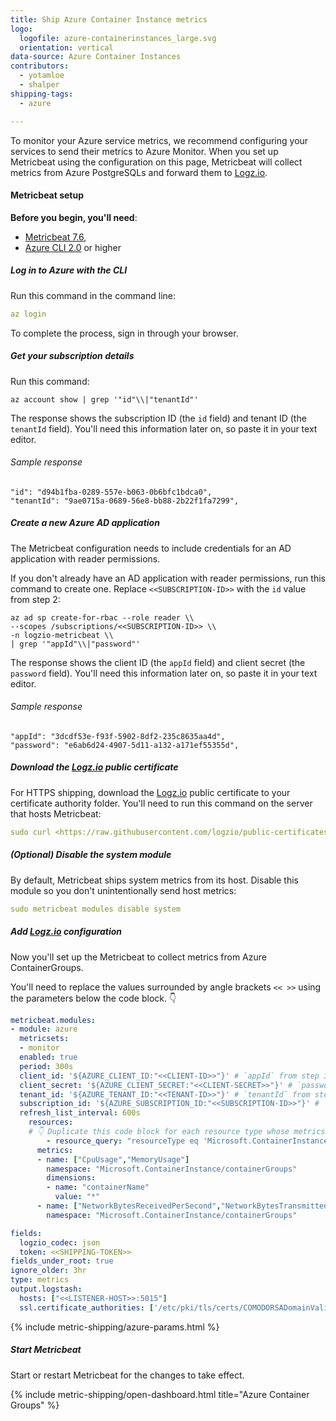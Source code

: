 ```yaml
---
title: Ship Azure Container Instance metrics
logo:
  logofile: azure-containerinstances_large.svg
  orientation: vertical
data-source: Azure Container Instances
contributors:
  - yotamloe
  - shalper
shipping-tags:
  - azure

---
```


To monitor your Azure service metrics,
we recommend configuring your services
to send their metrics to Azure Monitor.
When you set up Metricbeat using the configuration on this page,
Metricbeat will collect metrics from Azure PostgreSQLs
and forward them to [Logz.io](http://logz.io/).

#### Metricbeat setup

**Before you begin, you'll need**:

* [Metricbeat 7.6](https://www.elastic.co/guide/en/beats/metricbeat/7.6/metricbeat-installation.html),
* [Azure CLI 2.0](https://docs.microsoft.com/en-us/cli/azure/install-azure-cli?view=azure-cli-latest) or higher

<div class="tasklist">

##### Log in to Azure with the CLI

Run this command in the command line:

```yml
az login
```

To complete the process, sign in through your browser.

##### Get your subscription details

Run this command:

```shell
az account show | grep '"id"\\|"tenantId"'
```

The response shows the subscription ID (the `id` field)
and tenant ID (the `tenantId` field).
You'll need this information later on, so paste it in your text editor.

###### Sample response

```shell
"id": "d94b1fba-0289-557e-b063-0b6bfc1bdca0",
"tenantId": "9ae0715a-0689-56e8-bb88-2b22f1fa7299",
```

##### Create a new Azure AD application

The Metricbeat configuration needs to include credentials for an AD application with reader permissions.

If you don't already have an AD application with reader permissions,
run this command to create one.
Replace `<<SUBSCRIPTION-ID>>` with the `id` value from step 2:

```shell
az ad sp create-for-rbac --role reader \\
--scopes /subscriptions/<<SUBSCRIPTION-ID>> \\
-n logzio-metricbeat \\
| grep '"appId"\\|"password"'
```

The response shows the client ID (the `appId` field)
and client secret (the `password` field).
You'll need this information later on, so paste it in your text editor.

###### Sample response

```shell
"appId": "3dcdf53e-f93f-5902-8df2-235c8635aa4d",
"password": "e6ab6d24-4907-5d11-a132-a171ef55355d",
```

##### Download the [Logz.io](http://logz.io/) public certificate



For HTTPS shipping, download the [Logz.io](http://logz.io/) public certificate to your certificate authority folder.
You'll need to run this command on the server that hosts Metricbeat:

```yml
sudo curl <https://raw.githubusercontent.com/logzio/public-certificates/master/TrustExternalCARoot_and_USERTrustRSAAAACA.crt> --create-dirs -o /etc/pki/tls/certs/COMODORSADomainValidationSecureServerCA.crt
```

##### (_Optional_) Disable the system module

By default, Metricbeat ships system metrics from its host.
Disable this module so you don't unintentionally send host metrics:

```yml
sudo metricbeat modules disable system
```

##### Add [Logz.io](http://logz.io/) configuration

Now you'll set up the Metricbeat
to collect metrics from Azure ContainerGroups.

You'll need to replace the values surrounded by angle brackets
`<< >>`
using the parameters below the code block. 👇


```yml
metricbeat.modules:
- module: azure
  metricsets:
  - monitor
  enabled: true
  period: 300s
  client_id: '${AZURE_CLIENT_ID:"<<CLIENT-ID>>"}' # `appId` from step 3
  client_secret: '${AZURE_CLIENT_SECRET:"<<CLIENT-SECRET>>"}' # `password` from step 3
  tenant_id: '${AZURE_TENANT_ID:"<<TENANT-ID>>"}' # `tenantId` from step 2
  subscription_id: '${AZURE_SUBSCRIPTION_ID:"<<SUBSCRIPTION-ID>>"}' # `id` from step 2
  refresh_list_interval: 600s
	resources:
    # 👇 Duplicate this code block for each resource type whose metrics you want to ship.
		- resource_query: "resourceType eq 'Microsoft.ContainerInstance/containerGroups'"
      metrics:
      - name: ["CpuUsage","MemoryUsage"]
        namespace: "Microsoft.ContainerInstance/containerGroups"
        dimensions:
        - name: "containerName"
          value: "*"
      - name: ["NetworkBytesReceivedPerSecond","NetworkBytesTransmittedPerSecond"]
        namespace: "Microsoft.ContainerInstance/containerGroups"

fields:
  logzio_codec: json
  token: <<SHIPPING-TOKEN>>
fields_under_root: true
ignore_older: 3hr
type: metrics
output.logstash:
  hosts: ["<<LISTENER-HOST>>:5015"]
  ssl.certificate_authorities: ['/etc/pki/tls/certs/COMODORSADomainValidationSecureServerCA.crt']
```

{% include metric-shipping/azure-params.html %}

##### Start Metricbeat

Start or restart Metricbeat for the changes to take effect.

{% include metric-shipping/open-dashboard.html title="Azure Container Groups" %}


</div>